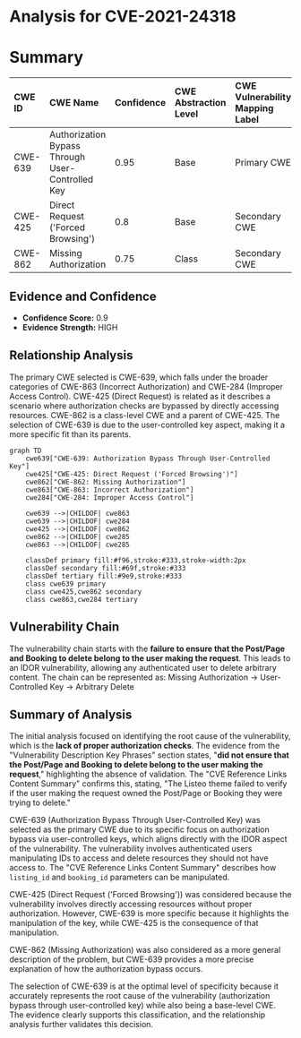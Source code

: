 # Analysis for CVE-2021-24318

# Summary
| CWE ID  | CWE Name                                                                                                | Confidence | CWE Abstraction Level | CWE Vulnerability Mapping Label | CWE-Vulnerability Mapping Notes |
| :-------- | :-------------------------------------------------------------------------------------------------------- | :---------- | :---------------------- | :------------------------------ | :------------------------------ |
| CWE-639 | Authorization Bypass Through User-Controlled Key                                                        | 0.95      | Base                    | Primary CWE                     | Allowed                         |
| CWE-425 | Direct Request ('Forced Browsing')                                                                       | 0.8       | Base                    | Secondary CWE                   | Allowed                         |
| CWE-862 | Missing Authorization                                                                                       | 0.75       | Class                   | Secondary CWE                   | Allowed-with-Review           |

## Evidence and Confidence

*   **Confidence Score:** 0.9
*   **Evidence Strength:** HIGH

## Relationship Analysis
The primary CWE selected is CWE-639, which falls under the broader categories of CWE-863 (Incorrect Authorization) and CWE-284 (Improper Access Control). CWE-425 (Direct Request) is related as it describes a scenario where authorization checks are bypassed by directly accessing resources. CWE-862 is a class-level CWE and a parent of CWE-425. The selection of CWE-639 is due to the user-controlled key aspect, making it a more specific fit than its parents.

```mermaid
graph TD
    cwe639["CWE-639: Authorization Bypass Through User-Controlled Key"]
    cwe425["CWE-425: Direct Request ('Forced Browsing')"]
    cwe862["CWE-862: Missing Authorization"]
    cwe863["CWE-863: Incorrect Authorization"]
    cwe284["CWE-284: Improper Access Control"]

    cwe639 -->|CHILDOF| cwe863
    cwe639 -->|CHILDOF| cwe284
    cwe425 -->|CHILDOF| cwe862
    cwe862 -->|CHILDOF| cwe285
    cwe863 -->|CHILDOF| cwe285

    classDef primary fill:#f96,stroke:#333,stroke-width:2px
    classDef secondary fill:#69f,stroke:#333
    classDef tertiary fill:#9e9,stroke:#333
    class cwe639 primary
    class cwe425,cwe862 secondary
    class cwe863,cwe284 tertiary
```

## Vulnerability Chain
The vulnerability chain starts with the **failure to ensure that the Post/Page and Booking to delete belong to the user making the request**. This leads to an IDOR vulnerability, allowing any authenticated user to delete arbitrary content. The chain can be represented as:
Missing Authorization -> User-Controlled Key -> Arbitrary Delete

## Summary of Analysis
The initial analysis focused on identifying the root cause of the vulnerability, which is the **lack of proper authorization checks**. The evidence from the "Vulnerability Description Key Phrases" section states, "**did not ensure that the Post/Page and Booking to delete belong to the user making the request**," highlighting the absence of validation. The "CVE Reference Links Content Summary" confirms this, stating, "The Listeo theme failed to verify if the user making the request owned the Post/Page or Booking they were trying to delete."

CWE-639 (Authorization Bypass Through User-Controlled Key) was selected as the primary CWE due to its specific focus on authorization bypass via user-controlled keys, which aligns directly with the IDOR aspect of the vulnerability. The vulnerability involves authenticated users manipulating IDs to access and delete resources they should not have access to. The "CVE Reference Links Content Summary" describes how `listing_id` and `booking_id` parameters can be manipulated.

CWE-425 (Direct Request ('Forced Browsing')) was considered because the vulnerability involves directly accessing resources without proper authorization. However, CWE-639 is more specific because it highlights the manipulation of the key, while CWE-425 is the consequence of that manipulation.

CWE-862 (Missing Authorization) was also considered as a more general description of the problem, but CWE-639 provides a more precise explanation of how the authorization bypass occurs.

The selection of CWE-639 is at the optimal level of specificity because it accurately represents the root cause of the vulnerability (authorization bypass through user-controlled key) while also being a base-level CWE. The evidence clearly supports this classification, and the relationship analysis further validates this decision.